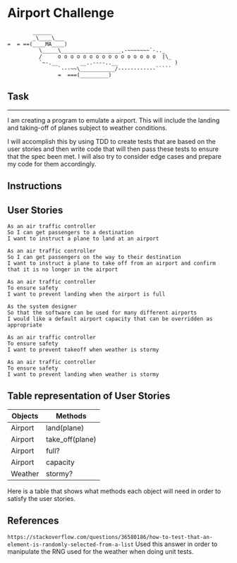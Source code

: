 # Airport Challenge
```
        ______
        _\____\___
=  = ==(____MA____)
          \_____\___________________,-~~~~~~~`-.._
          /     o o o o o o o o o o o o o o o o  |\_
          `~-.__       __..----..__                  )
                `---~~\___________/------------`````
                =  ===(_________)

```
## Task
-----

I am creating a program to emulate a airport. This will include the landing and taking-off of planes subject to weather conditions. 


I will accomplish this by using TDD to create tests that are based on the user stories and then write code that will then pass these tests to ensure that the spec been met. I will also try to consider edge cases and prepare my code for them accordingly.

## Instructions


## User Stories

```
As an air traffic controller 
So I can get passengers to a destination 
I want to instruct a plane to land at an airport

As an air traffic controller 
So I can get passengers on the way to their destination 
I want to instruct a plane to take off from an airport and confirm that it is no longer in the airport

As an air traffic controller 
To ensure safety 
I want to prevent landing when the airport is full 

As the system designer
So that the software can be used for many different airports
I would like a default airport capacity that can be overridden as appropriate

As an air traffic controller 
To ensure safety 
I want to prevent takeoff when weather is stormy 

As an air traffic controller 
To ensure safety 
I want to prevent landing when weather is stormy 
```
## Table representation of User Stories

|  Objects              |  Methods          |
| --------------------- | ----------------- | 
| Airport               | land(plane)       |
| Airport               | take_off(plane)   |
| Airport               | full?             |
| Airport               | capacity          |
| Weather               | stormy?           |

Here is a table that shows what methods each object will need in order to satisfy the user stories.

## References
```https://stackoverflow.com/questions/36580186/how-to-test-that-an-element-is-randomly-selected-from-a-list```
Used this answer in order to manipulate the RNG used for the weather when doing unit tests.
